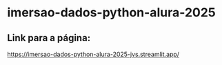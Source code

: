 # imersao-dados-python-alura-2025

## Link para a página:
https://imersao-dados-python-alura-2025-jvs.streamlit.app/
